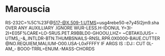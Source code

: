 # Marouscia
RS-232C=%5C%23F@517-@X.509-1.UTMS=usg4rebe50-e7y45l2jm9.sha
OVER ANY AUXILLIARY .IGNORE WUR-LESS.H-IDONUL
Y=3I-2I+E05F%CARE+LO-5RUS.PET.R9BBLD0-GHOOU,LHZ= ~CBTAK0JUS= -UTMS,;-&,.INTLDR-BTN.THUMBSNAILS-RNSL.RPR.0X0000-BAUE.CUTTER @NO.REQUIEM,MALIUM-O00.USA-L0xFFFFY
IF ARGS IS ::DJ:: CUT 0L-AM_- BOO0-TRRL=ENUM.-MASS-CHORDS
